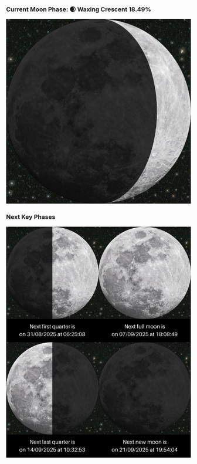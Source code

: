 ### Current Moon Phase: 🌒 Waxing Crescent 18.49%
![Moon Phase](moonphase.png)
### Next Key Phases
![Gallery](gallery.png)